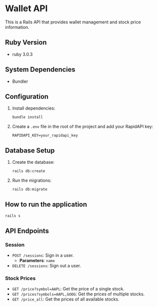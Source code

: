 # Wallet API

This is a Rails API that provides wallet management and stock price information.

## Ruby Version

*   ruby 3.0.3

## System Dependencies

*   Bundler

## Configuration

1.  Install dependencies:
    ```bash
    bundle install
    ```
2.  Create a `.env` file in the root of the project and add your RapidAPI key:
    ```
    RAPIDAPI_KEY=your_rapidapi_key
    ```

## Database Setup

1.  Create the database:
    ```bash
    rails db:create
    ```
2.  Run the migrations:
    ```bash
    rails db:migrate
    ```

## How to run the application

```bash
rails s
```

## API Endpoints

### Session

*   `POST /sessions`: Sign in a user.
    *   **Parameters**: `name`
*   `DELETE /sessions`: Sign out a user.

### Stock Prices

*   `GET /price?symbol=AAPL`: Get the price of a single stock.
*   `GET /prices?symbols=AAPL,GOOG`: Get the prices of multiple stocks.
*   `GET /price_all`: Get the prices of all available stocks.